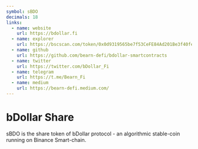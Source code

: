 ```yaml
---
symbol: sBDO
decimals: 18
links:
  - name: website
    url: https://bdollar.fi
  - name: explorer
    url: https://bscscan.com/token/0x0d9319565be7f53CeFE84Ad201Be3f40feAE2740
  - name: github
    url: https://github.com/bearn-defi/bdollar-smartcontracts
  - name: twitter
    url: https://twitter.com/bDollar_Fi
  - name: telegram
    url: https://t.me/Bearn_Fi
  - name: medium
    url: https://bearn-defi.medium.com/
---
```


# bDollar Share

sBDO is the share token of bDollar protocol - an algorithmic stable-coin running on Binance Smart-chain.
